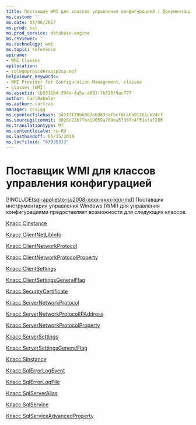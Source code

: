 ```yaml
---
title: Поставщик WMI для классов управления конфигурацией | Документация Майкрософт
ms.custom: ''
ms.date: 03/06/2017
ms.prod: sql
ms.prod_service: database-engine
ms.reviewer: ''
ms.technology: wmi
ms.topic: reference
apiname:
- WMI Classes
apilocation:
- sqlmgmproviderxpsp2up.mof
helpviewer_keywords:
- WMI Provider for Configuration Management, classes
- classes [WMI]
ms.assetid: cb3311bd-394e-4a5e-a693-7b326f9ac777
author: CarlRabeler
ms.author: carlrab
manager: craigg
ms.openlocfilehash: 542f7f29b6067e6d833afbcf8caba91161c624cf
ms.sourcegitcommit: 3026c22b7fba19059a769ea5f367c4f51efaf286
ms.translationtype: MT
ms.contentlocale: ru-RU
ms.lasthandoff: 06/15/2019
ms.locfileid: "63035313"
---
```

# <a name="wmi-provider-for-configuration-management-classes"></a>Поставщик WMI для классов управления конфигурацией
[!INCLUDE[tsql-appliesto-ss2008-xxxx-xxxx-xxx-md](../../includes/tsql-appliesto-ss2008-xxxx-xxxx-xxx-md.md)]
  Поставщик инструментария управления Windows (WMI) для управления конфигурациями предоставляет возможности для следующих классов.  
  
 [Класс CInstance](../../relational-databases/wmi-provider-configuration-classes/cinstance-class.md)  
  
 [Класс ClientNetLibInfo](../../relational-databases/wmi-provider-configuration-classes/clientnetlibinfo-class/clientnetlibinfo-class.md)  
  
 [Класс ClientNetworkProtocol](../../relational-databases/wmi-provider-configuration-classes/clientnetworkprotocol-class/clientnetworkprotocol-class.md)  
  
 [Класс ClientNetworkProtocolProperty](../../relational-databases/wmi-provider-configuration-classes/clientnetworkprotocolproperty-class/clientnetworkprotocolproperty-class.md)  
  
 [Класс ClientSettings](../../relational-databases/wmi-provider-configuration-classes/clientsettings-class.md)  
  
 [Класс ClientSettingsGeneralFlag](../../relational-databases/wmi-provider-configuration-classes/clientsettingsgeneralflag-class/clientsettingsgeneralflag-class.md)  
  
 [Класс SecurityCertificate](../../relational-databases/wmi-provider-configuration-classes/securitycertificate-class/securitycertificate-class.md)  
  
 [Класс ServerNetworkProtocol](../../relational-databases/wmi-provider-configuration-classes/servernetworkprotocol-class/servernetworkprotocol-class.md)  
  
 [Класс ServerNetworkProtocolIPAddress](../../relational-databases/wmi-provider-configuration-classes/servernetworkprotocolipaddress-class/servernetworkprotocolipaddress-class.md)  
  
 [Класс ServerNetworkProtocolProperty](../../relational-databases/wmi-provider-configuration-classes/servernetworkprotocolproperty-class/servernetworkprotocolproperty-class.md)  
  
 [Класс ServerSettings](../../relational-databases/wmi-provider-configuration-classes/serversettings-class/serversettings-class.md)  
  
 [Класс ServerSettingsGeneralFlag](../../relational-databases/wmi-provider-configuration-classes/serversettingsgeneralflag-class/serversettingsgeneralflag-class.md)  
  
 [Класс SInstance](../../relational-databases/wmi-provider-configuration-classes/sinstance-class/sinstance-class.md)  
  
 [Класс SqlErrorLogEvent](../../relational-databases/wmi-provider-configuration-classes/sqlerrorlogevent-class.md)  
  
 [Класс SqlErrorLogFile](../../relational-databases/wmi-provider-configuration-classes/sqlerrorlogfile-class.md)  
  
 [Класс SqlServerAlias](../../relational-databases/wmi-provider-configuration-classes/sqlserveralias-class/sqlserveralias-class.md)  
  
 [Класс SqlService](../../relational-databases/wmi-provider-configuration-classes/sqlservice-class/sqlservice-class.md)  
  
 [Класс SqlServiceAdvancedProperty](../../relational-databases/wmi-provider-configuration-classes/sqlserviceadvancedproperty-class/sqlserviceadvancedproperty-class.md)  
  
  
